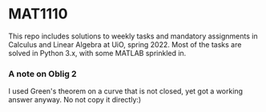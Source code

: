 # MAT1110
 
This repo includes solutions to weekly tasks and mandatory assignments in Calculus and Linear Algebra at UiO, spring 2022. Most of the tasks are solved in Python 3.x, with some MATLAB sprinkled in.

### A note on Oblig 2
I used Green's theorem on a curve that is not closed, yet got a working answer anyway. No not copy it directly:)
